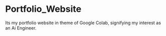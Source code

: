 # Portfolio_Website
Its my portfolio website in theme of Google Colab, signifying my interest as an Ai Engineer.
